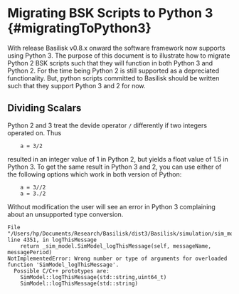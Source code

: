# Migrating BSK Scripts to Python 3 {#migratingToPython3}

With release Basilisk v0.8.x onward the software framework now supports using Python 3.  The purpose of this document is to illustrate how to migrate Python 2 BSK scripts such that they will function in both Python 3 and Python 2.  For the time being Python 2 is still supported as a depreciated functionality.  But, python scripts committed to Basilisk should be written such that they support Python 3 and 2 for now. 



## Dividing Scalars
Python 2 and 3 treat the devide operator `/` differently if two integers operated on.  Thus
```
    a = 3/2
```
resulted in an integer value of 1 in Python 2, but yields a float value of 1.5 in Python 3.  To get the same result in Python 3 and 2, you can use either of the following options which work in both version of Python:
```
    a = 3//2       
    a = 3./2 
```
Without modification the user will see an error in Python 3 complaining about an unsupported type conversion.
```
File "/Users/hp/Documents/Research/Basilisk/dist3/Basilisk/simulation/sim_model/sim_model.py", line 4351, in logThisMessage
    return _sim_model.SimModel_logThisMessage(self, messageName, messagePeriod)
NotImplementedError: Wrong number or type of arguments for overloaded function 'SimModel_logThisMessage'.
  Possible C/C++ prototypes are:
    SimModel::logThisMessage(std::string,uint64_t)
    SimModel::logThisMessage(std::string)
```


